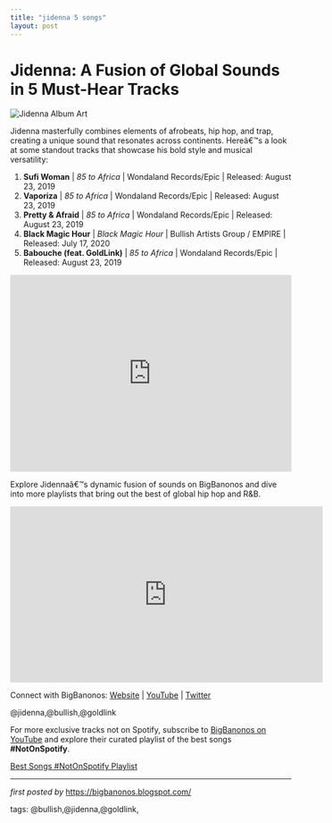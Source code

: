 ```yaml
---
title: "jidenna 5 songs"
layout: post
---
```

<h1>Jidenna: A Fusion of Global Sounds in 5 Must-Hear Tracks</h1>
<img src="https://images.genius.com/2fa982cbe64dfc3861325f88517ebfcd.1000x563x1.jpg" alt="Jidenna Album Art"> <p>Jidenna masterfully combines elements of afrobeats, hip hop, and trap, creating a unique sound that resonates across continents. Hereâ€™s a look at some standout tracks that showcase his bold style and musical versatility:</p> <ol> <li><strong>Sufi Woman</strong> | <em>85 to Africa</em> | Wondaland Records/Epic | Released: August 23, 2019</li> <li><strong>Vaporiza</strong> | <em>85 to Africa</em> | Wondaland Records/Epic | Released: August 23, 2019</li> <li><strong>Pretty & Afraid</strong> | <em>85 to Africa</em> | Wondaland Records/Epic | Released: August 23, 2019</li> <li><strong>Black Magic Hour</strong> | <em>Black Magic Hour</em> | Bullish Artists Group / EMPIRE | Released: July 17, 2020</li> <li><strong>Babouche (feat. GoldLink)</strong> | <em>85 to Africa</em> | Wondaland Records/Epic | Released: August 23, 2019</li>
</ol> <div> <iframe src="https://open.spotify.com/embed/playlist/6E43Vr9XcRflQuJJxt8v3K?utm_source=generator" width="100%" height="352" frameBorder="0" allowfullscreen="" allow="autoplay; clipboard-write; encrypted-media; fullscreen; picture-in-picture" loading="lazy"></iframe>
</div> <p>Explore Jidennaâ€™s dynamic fusion of sounds on BigBanonos and dive into more playlists that bring out the best of global hip hop and R&B.</p>
<iframe allow="accelerometer; autoplay; encrypted-media; gyroscope; picture-in-picture" allowfullscreen="" frameborder="0" height="315" src="https://www.youtube.com/embed/videoseries?list=PLtuNtuTatqI08Nj6qrHFWxADBljgqasN_" width="560"></iframe>
<div> <p>Connect with BigBanonos: <a href="https://bigbanonos.blogspot.com/">Website</a> | <a href="https://www.youtube.com/@BigBanonos">YouTube</a> | <a href="https://x.com/bigbanonos">Twitter</a></p>
</div> <!-- Tags -->
<p>@jidenna,@bullish,@goldlink</p>


<!--Subscribe and Playlist Links-->
<div>
    <p>For more exclusive tracks not on Spotify, subscribe to <a href="https://www.youtube.com/@BigBanonos" target="_blank">BigBanonos on YouTube</a> and explore their curated playlist of the best songs <strong>#NotOnSpotify</strong>.</p>
    <p><a href="https://www.youtube.com/playlist?list=PLtuNtuTatqI0kFahUCbtbfenC_ET5O_tr" target="_blank">Best Songs #NotOnSpotify Playlist<br /></a></p></div>

<hr />

<p><em>first posted by</em> <a href="https://bigbanonos.blogspot.com/" rel="noopener" target="_new">https://bigbanonos.blogspot.com/</a></p>

<p>tags: @bullish,@jidenna,@goldlink,</p>
